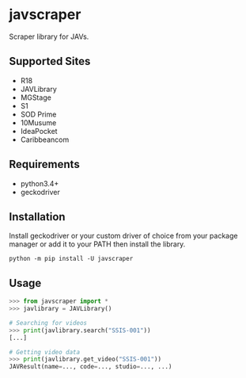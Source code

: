 # javscraper
Scraper library for JAVs.

## Supported Sites
- R18
- JAVLibrary
- MGStage
- S1
- SOD Prime
- 10Musume
- IdeaPocket
- Caribbeancom

## Requirements
- python3.4+
- geckodriver

## Installation
Install geckodriver or your custom driver of choice from
your package manager or add it to your PATH then install
the library.
```commandline
python -m pip install -U javscraper
```

## Usage
```python
>>> from javscraper import *
>>> javlibrary = JAVLibrary()

# Searching for videos
>>> print(javlibrary.search("SSIS-001"))
[...]

# Getting video data
>>> print(javlibrary.get_video("SSIS-001"))
JAVResult(name=..., code=..., studio=..., ...)
```